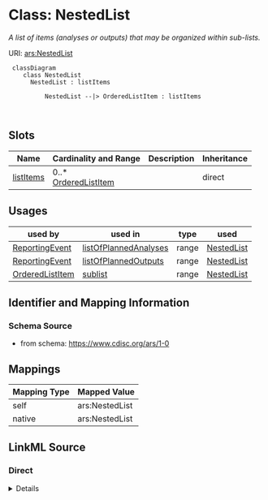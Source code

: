 # Class: NestedList


_A list of items (analyses or outputs) that may be organized within sub-lists._





URI: [ars:NestedList](https://www.cdisc.org/ars/1-0NestedList)



```mermaid
 classDiagram
    class NestedList
      NestedList : listItems
        
          NestedList --|> OrderedListItem : listItems
        
      
```




<!-- no inheritance hierarchy -->


## Slots

| Name | Cardinality and Range | Description | Inheritance |
| ---  | --- | --- | --- |
| [listItems](listItems.md) | 0..* <br/> [OrderedListItem](OrderedListItem.md) |  | direct |





## Usages

| used by | used in | type | used |
| ---  | --- | --- | --- |
| [ReportingEvent](ReportingEvent.md) | [listOfPlannedAnalyses](listOfPlannedAnalyses.md) | range | [NestedList](NestedList.md) |
| [ReportingEvent](ReportingEvent.md) | [listOfPlannedOutputs](listOfPlannedOutputs.md) | range | [NestedList](NestedList.md) |
| [OrderedListItem](OrderedListItem.md) | [sublist](sublist.md) | range | [NestedList](NestedList.md) |






## Identifier and Mapping Information







### Schema Source


* from schema: https://www.cdisc.org/ars/1-0





## Mappings

| Mapping Type | Mapped Value |
| ---  | ---  |
| self | ars:NestedList |
| native | ars:NestedList |





## LinkML Source

<!-- TODO: investigate https://stackoverflow.com/questions/37606292/how-to-create-tabbed-code-blocks-in-mkdocs-or-sphinx -->

### Direct

<details>
```yaml
name: NestedList
description: A list of items (analyses or outputs) that may be organized within sub-lists.
from_schema: https://www.cdisc.org/ars/1-0
rank: 1000
slots:
- listItems

```
</details>

### Induced

<details>
```yaml
name: NestedList
description: A list of items (analyses or outputs) that may be organized within sub-lists.
from_schema: https://www.cdisc.org/ars/1-0
rank: 1000
attributes:
  listItems:
    name: listItems
    from_schema: https://www.cdisc.org/ars/1-0
    rank: 1000
    multivalued: true
    list_elements_ordered: true
    alias: listItems
    owner: NestedList
    domain_of:
    - NestedList
    range: OrderedListItem
    inlined: true
    inlined_as_list: true

```
</details>